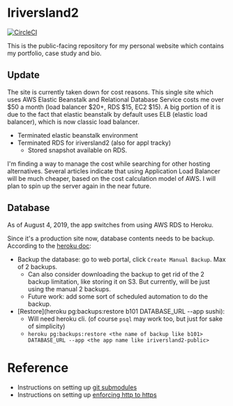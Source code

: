 # Iriversland2

[![CircleCI](https://circleci.com/gh/rivernews/iriversland2-public/tree/master.svg?style=svg)](https://circleci.com/gh/rivernews/iriversland2-public/tree/master)

This is the public-facing repository for my personal website which contains my portfolio, case study and bio.

## Update

The site is currently taken down for cost reasons. This single site which uses AWS Elastic Beanstalk and Relational Database Service costs me over $50 a month (load balancer $20+, RDS $15, EC2 $15). A big portion of it is due to the fact that elastic beanstalk by default uses ELB (elastic load balancer), which is now classic load balancer. 

- Terminated elastic beanstalk environment
- Terminated RDS for iriversland2 (also for appl tracky)
    - Stored snapshot available on RDS.

I'm finding a way to manage the cost while searching for other hosting alternatives. Several articles indicate that using Application Load Balancer will be much cheaper, based on the cost calculation model of AWS. I will plan to spin up the server again in the near future.

## Database

As of August 4, 2019, the app switches from using AWS RDS to Heroku.

Since it's a production site now, database contents needs to be backup. According to the [heroku doc](https://devcenter.heroku.com/articles/heroku-postgres-backups):

- Backup the database: go to web portal, click `Create Manual Backup`. Max of 2 backups.
    - Can also consider downloading the backup to get rid of the 2 backup limitation, like storing it on S3. But currently, will be just using the manual 2 backups.
    - Future work: add some sort of scheduled automation to do the backup.
- [Restore](heroku pg:backups:restore b101 DATABASE_URL --app sushi): 
    - Will need heroku cli. (of course `psql` may work too, but just for sake of simplicity)
    - `heroku pg:backups:restore <the name of backup like b101> DATABASE_URL --app <the app name like iriversland2-public>`

# Reference

- Instructions on setting up [git submodules](/docs)
- Instructions on setting up [enforcing http to https](/docs)